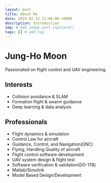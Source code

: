 ```yaml
---
layout: post
title: About Me
date: 2019-02-13 21:00:00 +0900
description: Introduction
img: # Add image post (optional)
tags: [] # add tag
---
```


# Jung-Ho Moon  
Passionated on flight control and UAV engineering.

## Interests   
  * Collision avoidance & SLAM
  * Formation flight & swarm guidance   
  * Deep learning & data analysis   
  
## Professionals
  * Flight dynamics & simulation
  * Control Law for aircraft
  * Guidance, Control, and Navigation(GNC)   
  * Flying, Handling Quality of aircraft
  * Flight control software development    
  * UAV system design & flight test      
  * Software verification & validation(DO-178)
  * Matlab/Simulink
  * Model Based Design/Development
  



  
